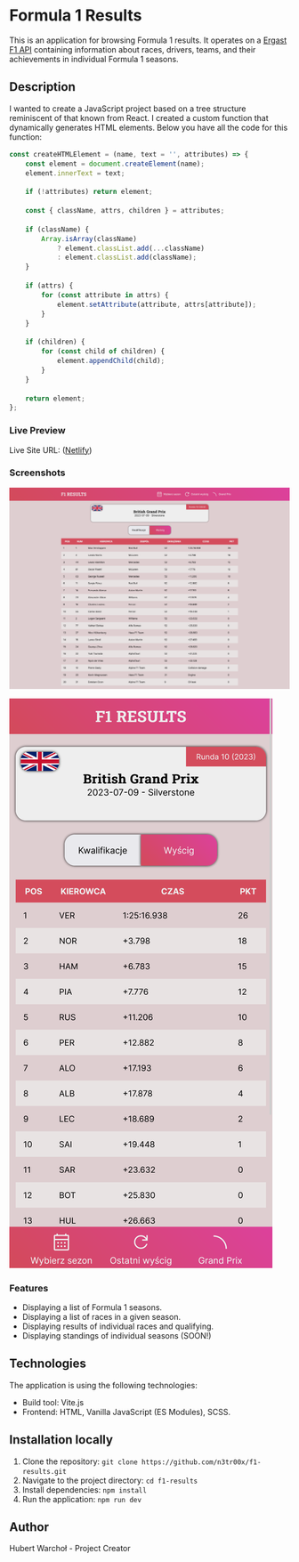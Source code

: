 # Formula 1 Results

This is an application for browsing Formula 1 results. It operates on a [Ergast F1 API](http://ergast.com/mrd/) containing information about races, drivers, teams, and their achievements in individual Formula 1 seasons.

## Description

I wanted to create a JavaScript project based on a tree structure reminiscent of that known from React. I created a custom function that dynamically generates HTML elements. Below you have all the code for this function:

```javascript
const createHTMLElement = (name, text = '', attributes) => {
	const element = document.createElement(name);
	element.innerText = text;

	if (!attributes) return element;

	const { className, attrs, children } = attributes;

	if (className) {
		Array.isArray(className)
			? element.classList.add(...className)
			: element.classList.add(className);
	}

	if (attrs) {
		for (const attribute in attrs) {
			element.setAttribute(attribute, attrs[attribute]);
		}
	}

	if (children) {
		for (const child of children) {
			element.appendChild(child);
		}
	}

	return element;
};
```

### Live Preview

Live Site URL: ([Netlify](https://f1-results-n3tr00x.netlify.app))

### Screenshots

![App Screenshot](./desktop-preview.png?text=Desktop+Preview+Here)

![App Screenshot](./mobile-preview.png?text=Mobile+Preview+Here)

### Features

-   Displaying a list of Formula 1 seasons.
-   Displaying a list of races in a given season.
-   Displaying results of individual races and qualifying.
-   Displaying standings of individual seasons (SOON!)

## Technologies

The application is using the following technologies:

-   Build tool: Vite.js
-   Frontend: HTML, Vanilla JavaScript (ES Modules), SCSS.

## Installation locally

1. Clone the repository: `git clone https://github.com/n3tr00x/f1-results.git`
2. Navigate to the project directory: `cd f1-results`
3. Install dependencies: `npm install`
4. Run the application: `npm run dev`

## Author

Hubert Warchoł - Project Creator
